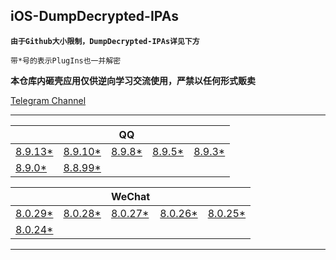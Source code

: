 ## iOS-DumpDecrypted-IPAs

**`由于Github大小限制，DumpDecrypted-IPAs详见下方`**

`带*号的表示PlugIns也一并解密`

**本仓库内砸壳应用仅供逆向学习交流使用，严禁以任何形式贩卖**

[Telegram Channel](https://t.me/IPAPatch)

---

|||QQ|||
| --- | --- | --- | --- | --- |
|[8.9.13*](https://share.initnil.com/d/DumpDecrypted/QQ/QQ_8.9.13_dump.ipa?sign=2NMXPCiLgDEQaWsGRdR4xCljeE2D1cUcuHnNfXZI_mo=:0)|[8.9.10*](https://share.initnil.com/d/DumpDecrypted/QQ/QQ_8.9.10_dump.ipa?sign=XacQ0nBJyswpFs7SIToYs7euxa551ULXQRijkrcKWB8=:0)|[8.9.8*](https://share.initnil.com/d/DumpDecrypted/QQ/QQ_8.9.8_dump.ipa?sign=Zu9JZ4zTExolSN-pvS2krBN9F13e5hUcPRhjr4L86d4=:0)|[8.9.5*](https://share.initnil.com/d/DumpDecrypted/QQ/QQ_8.9.5_dump.ipa?sign=72lV268Hdcjk6fIM2QkbH52CsfOMhDT1e_6IabprR2A=:0)|[8.9.3*](https://share.initnil.com/d/DumpDecrypted/QQ/QQ_8.9.3_dump.ipa?sign=_NCBnRqWVyq3VaaxYLbiD7i5V1YjbTuVOMNEQLcsZr0=:0)|
|[8.9.0*](https://share.initnil.com/d/DumpDecrypted/QQ/QQ_8.9.0_dump.ipa?sign=bWsjaXhr900jGvC1sVKOSgAbhHUWj876pzd_FPisgUs=:0)|[8.8.99*](https://share.initnil.com/d/DumpDecrypted/QQ/QQ_8.8.99_dump.ipa?sign=vA89bF4j4FcPAjxYKLkGeZeL68RGLszw2lUV1BAVRMw=:0)|

|||WeChat|||
| --- | --- | --- | --- | --- |
|[8.0.29*](https://share.initnil.com/d/DumpDecrypted/WeChat/WeChat_8.0.29_dump.ipa?sign=AsKSqAvtjeSZeTEAg0i2udg4YyoQYS9Y-_GQkVKSXps=:0)|[8.0.28*](https://share.initnil.com/d/DumpDecrypted/WeChat/WeChat_8.0.28_dump.ipa?sign=Ph7ghJcuaabDF2WX0L9bbho02kmsX1dgD76DO-jfFNc=:0)|[8.0.27*](https://share.initnil.com/d/DumpDecrypted/WeChat/WeChat_8.0.27_dump.ipa?sign=ojhXwiXGmF6ShXave-f55oQt44eHPxseoqjRzHDFOv4=:0)|[8.0.26*](https://share.initnil.com/d/DumpDecrypted/WeChat/WeChat_8.0.26_dump.ipa?sign=yIXxxhBiYARpQVXSIBEBZyXMhDJ3YUP3aPfheXhssKs=:0)|[8.0.25*](https://share.initnil.com/d/DumpDecrypted/WeChat/WeChat_8.0.25_dump.ipa?sign=h4Mx2-6lV_84Hc-3w1K7Dodzx-AqT8zcHncR58c9e0U=:0)|
|[8.0.24*](https://share.initnil.com/d/DumpDecrypted/WeChat/WeChat_8.0.24_dump.ipa?sign=jl1NLooMiFeJoyZf-BlRMFfxnjgW-qMA45eBLNU4wnw=:0)|

---
